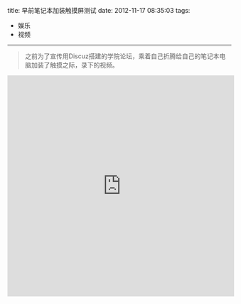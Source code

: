 title: 早前笔记本加装触摸屏测试
date: 2012-11-17 08:35:03
tags:
- 娱乐
- 视频

---

> 之前为了宣传用Discuz搭建的学院论坛，乘着自己折腾给自己的笔记本电脑加装了触摸之际，录下的视频。

<!--more-->

<iframe height=498 width=510 src="http://player.youku.com/embed/XMzUzNjM3NTM2" frameborder=0 allowfullscreen></iframe>